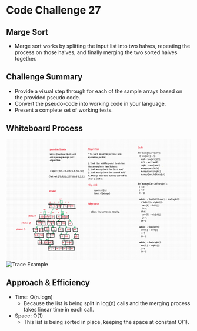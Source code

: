# Code Challenge 27

## Marge Sort
  * Merge sort works by splitting the input list into two halves, repeating the process on those halves, and finally merging the two sorted halves together.
  
## Challenge Summary
  * Provide a visual step through for each of the sample arrays based on the provided pseudo code.
  * Convert the pseudo-code into working code in your language.
  * Present a complete set of working tests.
  
## Whiteboard Process
![Insertion Sort](../../images/code-challange-27.png)
![Trace Example](../../images/code-trace-27.png)

## Approach & Efficiency
  * Time: O(n.logn)
    - Because the list is being split in log(n) calls and the merging process takes linear time in each call.
  * Space: O(1)
    - This list is being sorted in place, keeping the space at constant O(1).
